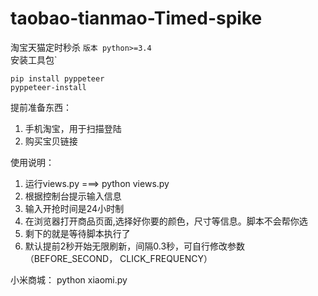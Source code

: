 # taobao-tianmao-Timed-spike
淘宝天猫定时秒杀
```版本 python>=3.4```  
安装工具包`
```
pip install pyppeteer
pyppeteer-install
```
提前准备东西： 
1. 手机淘宝，用于扫描登陆
2. 购买宝贝链接

使用说明：     
1.  运行views.py ===> python views.py
2.  根据控制台提示输入信息
3.  输入开抢时间是24小时制  
4.  在浏览器打开商品页面,选择好你要的颜色，尺寸等信息。脚本不会帮你选
5.  剩下的就是等待脚本执行了
6.  默认提前2秒开始无限刷新，间隔0.3秒，可自行修改参数（BEFORE_SECOND， CLICK_FREQUENCY）


小米商城：
python xiaomi.py


